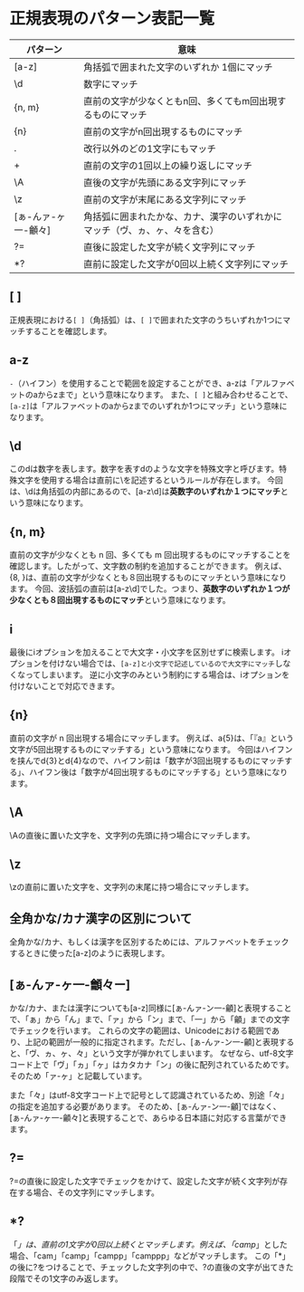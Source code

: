 # 正規表現のパターン表記一覧


| パターン           | 意味                                                     |
| ---------------- | -------------------------------------------------------- |
| [a-z]		         | 角括弧で囲まれた文字のいずれか 1個にマッチ                       |
| \d	        	   | 数字にマッチ                                                |
| {n, m}	         | 直前の文字が少なくともn回、多くてもm回出現するものにマッチ             |
| {n}			         | 直前の文字がn回出現するものにマッチ                             |
| .	  		         | 改行以外のどの1文字にもマッチ                                  |
| +	     		       | 直前の文字の1回以上の繰り返しにマッチ                            |
| \A			         | 直後の文字が先頭にある文字列にマッチ                             |
| \z	  	         | 直前の文字が末尾にある文字列にマッチ                             |
| [ぁ-んァ-ヶ一-龥々]  | 角括弧に囲まれたかな、カナ、漢字のいずれかにマッチ（ヴ、ヵ、ヶ、々を含む）    |
| ?=		  	       | 直後に設定した文字が続く文字列にマッチ                            |
| *?		 	         | 直前に設定した文字が0回以上続く文字列にマッチ                      |


##  [ ]

正規表現における`[ ]`（角括弧）は、`[ ]`で囲まれた文字のうちいずれか1つにマッチすることを確認します。

##  a-z

`-`（ハイフン）を使用することで範囲を設定することができ、a-zは「アルファベットのaからzまで」という意味になります。
また、`[ ]`と組み合わせることで、`[a-z]`は「アルファベットのaからzまでのいずれか1つにマッチ」という意味になります。

## \d

このdは数字を表します。数字を表すdのような文字を特殊文字と呼びます。特殊文字を使用する場合は直前に\を記述するというルールが存在します。
今回は、\dは角括弧の内部にあるので、[a-z\d]は**英数字のいずれか１つにマッチ**という意味になります。

##  {n, m}

直前の文字が少なくとも n 回、多くても m 回出現するものにマッチすることを確認します。したがって、文字数の制約を追加することができます。
例えば、{8, }は、直前の文字が少なくとも８回出現するものにマッチという意味になります。
今回、波括弧の直前は[a-z\d]でした。つまり、**英数字のいずれか１つが少なくとも８回出現するものにマッチ**という意味になります。

##  i

最後にiオプションを加えることで大文字・小文字を区別せずに検索します。
iオプションを付けない場合では、`[a-z]と小文字で記述しているので大文字にマッチ`しなくなってしまいます。
逆に小文字のみという制約にする場合は、iオプションを付けないことで対応できます。

##  {n}

直前の文字が n 回出現する場合にマッチします。
例えば、a{5}は、「『a』という文字が5回出現するものにマッチする」という意味になります。
今回はハイフンを挟んでd{3}とd{4}なので、ハイフン前は「数字が3回出現するものにマッチする」、ハイフン後は「数字が4回出現するものにマッチする」という意味になります。

## \A

\Aの直後に置いた文字を、文字列の先頭に持つ場合にマッチします。

## \z

\zの直前に置いた文字を、文字列の末尾に持つ場合にマッチします。

## 全角かな/カナ漢字の区別について

全角かな/カナ、もしくは漢字を区別するためには、アルファベットをチェックするときに使った[a-z]のように表現します。

##  [ぁ-んァ-ヶ一-龥々ー]

かな/カナ、または漢字についても[a-z]同様に[ぁ-んァ-ン一-龥]と表現することで、「ぁ」から「ん」まで、「ァ」から「ン」まで、「一」から「龥」までの文字でチェックを行います。
これらの文字の範囲は、Unicodeにおける範囲であり、上記の範囲が一般的に指定されます。ただし、[ぁ-んァ-ン一-龥]と表現すると、「ヴ、ヵ、ヶ、々」という文字が弾かれてしまいます。
なぜなら、utf-8文字コード上で「ヴ」「ヵ」「ヶ」はカタカナ「ン」の後に配列されているためです。そのため「ァ-ヶ」と記載しています。

また「々」はutf-8文字コード上で記号として認識されているため、別途「々」の指定を追加する必要があります。
そのため、[ぁ-んァ-ン一-龥]ではなく、[ぁ-んァ-ヶ一-龥々]と表現することで、あらゆる日本語に対応する言葉ができます。

## ?=

?=の直後に設定した文字でチェックをかけて、設定した文字が続く文字列が存在する場合、その文字列にマッチします。

##  *?

「*」は、直前の1文字が0回以上続くとマッチします。例えば、「camp*」とした場合、「cam」「camp」「campp」「camppp」などがマッチします。
この「*」の後に?をつけることで、チェックした文字列の中で、?の直後の文字が出てきた段階でその1文字のみ返します。












